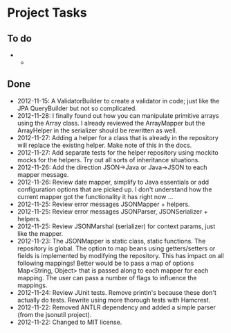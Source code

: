 # Project Tasks
## To do

* -

## Done

* 2012-11-15: A ValidatorBuilder to create a validator in code; just like the JPA QueryBuilder but not so complicated.
* 2012-11-28: I finally found out how you can manipulate primitive arrays using the Array class. I already reviewed the ArrayMapper but the ArrayHelper in the serializer should be rewritten as well.
* 2012-11-27: Adding a helper for a class that is already in the repository will replace the existing helper. Make note of this in the docs.
* 2012-11-27: Add separate tests for the helper repository using mockito mocks for the helpers. Try out all sorts of inheritance situations.
* 2012-11-26: Add the direction JSON->Java or Java->JSON to each mapper message.
* 2012-11-26: Review date mapper, simplify to Java essentials or add configuration options that are picked up. I don't understand how the current mapper got the functionality it has right now ...
* 2012-11-25: Review error messages JSONMapper + helpers.
* 2012-11-25: Review error messages JSONParser, JSONSerializer + helpers.
* 2012-11-25: Review JSONMarshal (serializer) for context params, just like the mapper.
* 2012-11-23: The JSONMapper is static class, static functions. The repository is global. The option to map beans using getters/setters or fields is implemented by modifying the repository. This has impact on all following mappings! Better would be to pass a map of options Map<String, Object> that is passed along to each mapper for each mapping. The user can pass a number of flags to influence the mappings.
* 2012-11-24: Review JUnit tests. Remove println's because these don't actually do tests. Rewrite using more thorough tests with Hamcrest.
* 2012-11-22: Removed ANTLR dependency and added a simple parser (from the jsonutil project).
* 2012-11-22: Changed to MIT license.
